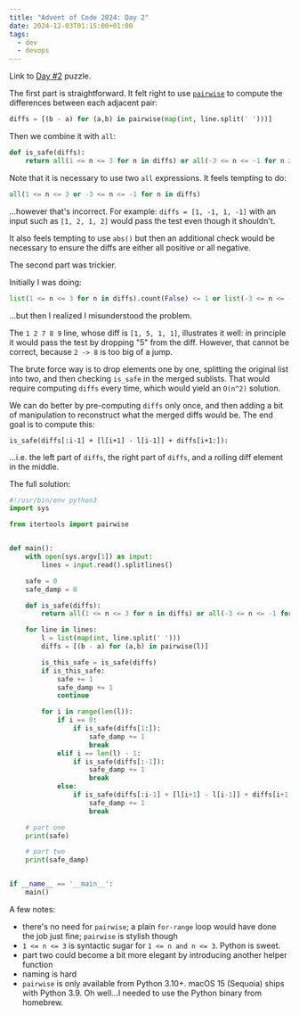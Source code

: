 ```yaml
---
title: "Advent of Code 2024: Day 2"
date: 2024-12-03T01:15:00+01:00
tags:
  - dev
  - devops
---
```


Link to [Day #2](https://adventofcode.com/2024/day/2) puzzle.

<!--more-->

The first part is straightforward. It felt right to use [`pairwise`](https://docs.python.org/3/library/itertools.html#itertools.pairwise) to compute the differences between each adjacent pair:

```python
diffs = [(b - a) for (a,b) in pairwise(map(int, line.split(' ')))]
```

Then we combine it with `all`:

```python
def is_safe(diffs):
    return all(1 <= n <= 3 for n in diffs) or all(-3 <= n <= -1 for n in diffs)
```

Note that it is necessary to use two `all` expressions. It feels tempting to do:

```python
all(1 <= n <= 3 or -3 <= n <= -1 for n in diffs)
```

...however that's incorrect. For example: `diffs = [1, -1, 1, -1]` with an input
such as `[1, 2, 1, 2]` would pass the test even though it shouldn't.

It also feels tempting to use `abs()` but then an additional check would be
necessary to ensure the diffs are either all positive or all negative.

The second part was trickier.

Initially I was doing:

```python
list(1 <= n <= 3 for n in diffs).count(False) <= 1 or list(-3 <= n <= -1 for n in diffs).count(False) <= 1
```

...but then I realized I misunderstood the problem.

The `1 2 7 8 9` line, whose diff is `[1, 5, 1, 1]`, illustrates it well: in
principle it would pass the test by dropping "5" from the diff. However, that
cannot be correct, because `2 -> 8` is too big of a jump.

The brute force way is to drop elements one by one, splitting the original list
into two, and then checking `is_safe` in the merged sublists. That would
require computing `diffs` every time, which would yield an `O(n^2)` solution.

We can do better by pre-computing `diffs` only once, and then adding a bit of
manipulation to reconstruct what the merged diffs would be. The end goal is to
compute this:

```python3
is_safe(diffs[:i-1] + [l[i+1] - l[i-1]] + diffs[i+1:]):
```

...i.e. the left part of `diffs`, the right part of `diffs`, and a rolling diff
element in the middle.

The full solution:

```python
#!/usr/bin/env python3
import sys

from itertools import pairwise


def main():
    with open(sys.argv[1]) as input:
        lines = input.read().splitlines()

    safe = 0
    safe_damp = 0

    def is_safe(diffs):
        return all(1 <= n <= 3 for n in diffs) or all(-3 <= n <= -1 for n in diffs)

    for line in lines:
        l = list(map(int, line.split(' ')))
        diffs = [(b - a) for (a,b) in pairwise(l)]

        is_this_safe = is_safe(diffs)
        if is_this_safe:
            safe += 1
            safe_damp += 1
            continue

        for i in range(len(l)):
            if i == 0:
                if is_safe(diffs[1:]):
                    safe_damp += 1
                    break
            elif i == len(l) - 1:
                if is_safe(diffs[:-1]):
                    safe_damp += 1
                    break
            else:
                if is_safe(diffs[:i-1] + [l[i+1] - l[i-1]] + diffs[i+1:]):
                    safe_damp += 1
                    break

    # part one
    print(safe)

    # part two
    print(safe_damp)


if __name__ == '__main__':
    main()
```

A few notes:

- there's no need for `pairwise`; a plain `for-range` loop would have done the
  job just fine; `pairwise` is stylish though
- `1 <= n <= 3` is syntactic sugar for `1 <= n and n <= 3`. Python is sweet.
- part two could become a bit more elegant by introducing another helper
  function
- naming is hard
- `pairwise` is only available from Python 3.10+. macOS 15 (Sequoia) ships with
  Python 3.9. Oh well...I needed to use the Python binary from homebrew.
